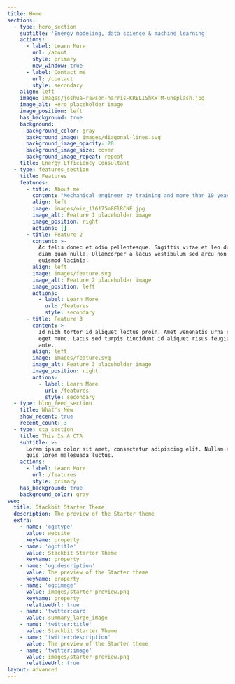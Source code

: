 ```yaml
---
title: Home
sections:
  - type: hero_section
    subtitle: 'Energy modeling, data science & machine learning'
    actions:
      - label: Learn More
        url: /about
        style: primary
        new_window: true
      - label: Contact me
        url: /contact
        style: secondary
    align: left
    image: images/joshua-rawson-harris-KRELIShKxTM-unsplash.jpg
    image_alt: Hero placeholder image
    image_position: left
    has_background: true
    background:
      background_color: gray
      background_image: images/diagonal-lines.svg
      background_image_opacity: 20
      background_image_size: cover
      background_image_repeat: repeat
    title: Energy Efficiency Consultant
  - type: features_section
    title: Features
    features:
      - title: About me
        content: "Mechanical engineer by training and more than 10 years of experience in the field of\_energy efficiency of buildings\_combined with a strong focus on\_energy modeling\_and interest in\_data science\_and\_machine learning applications.\n\nI started my journey in 2010 by joining the\_[Thermodynamics Laboratory of the University of Liège](https://www.labothap.uliege.be/cms/c\\_6307260/en/thermodynamics-laboratory)\_in Belgium and taking part in different research projects:\_[Bricker](http://www.bricker-project.com/),\_[iSERV](https://iservcmb.info/),\_[IEA EBC Annex 53](https://www.iea-ebc.org/projects/project?AnnexID=53).\n\nThen, I joined the engineering consultancy firm\_[Sweco Belgium](https://www.swecobelgium.be/en/)\_where I had the opportunity to apply many energy efficiency concepts to projects dealing with energy audits, green building certifications (BREEAM), energy performance certifications (PEB Belgium) and HVAC system design.\n\nToday, I'm looking for new challenges and developing new skills to take my career to the next level. I'm fully convinced that data science and machine learning can provide new and more efficient ways to improve the energy efficiency of buildings, as well as many other sectors.\n\nIf you are interested to know more about me, feel free to download my resume, take a look at my social media profiles or (even better) email me. I will be glad to hear from you, your interests and projects.\n"
        align: left
        image: images/oie_116175m8ElRCNE.jpg
        image_alt: Feature 1 placeholder image
        image_position: right
        actions: []
      - title: Feature 2
        content: >-
          Ac felis donec et odio pellentesque. Sagittis vitae et leo duis ut
          diam quam nulla. Ullamcorper a lacus vestibulum sed arcu non odio
          euismod lacinia.
        align: left
        image: images/feature.svg
        image_alt: Feature 2 placeholder image
        image_position: left
        actions:
          - label: Learn More
            url: /features
            style: secondary
      - title: Feature 3
        content: >-
          Id nibh tortor id aliquet lectus proin. Amet venenatis urna cursus
          eget nunc. Lacus sed turpis tincidunt id aliquet risus feugiat in
          ante.
        align: left
        image: images/feature.svg
        image_alt: Feature 3 placeholder image
        image_position: right
        actions:
          - label: Learn More
            url: /features
            style: secondary
  - type: blog_feed_section
    title: What's New
    show_recent: true
    recent_count: 3
  - type: cta_section
    title: This Is A CTA
    subtitle: >-
      Lorem ipsum dolor sit amet, consectetur adipiscing elit. Nullam a metus
      quis lorem malesuada luctus.
    actions:
      - label: Learn More
        url: /features
        style: primary
    has_background: true
    background_color: gray
seo:
  title: Stackbit Starter Theme
  description: The preview of the Starter theme
  extra:
    - name: 'og:type'
      value: website
      keyName: property
    - name: 'og:title'
      value: Stackbit Starter Theme
      keyName: property
    - name: 'og:description'
      value: The preview of the Starter theme
      keyName: property
    - name: 'og:image'
      value: images/starter-preview.png
      keyName: property
      relativeUrl: true
    - name: 'twitter:card'
      value: summary_large_image
    - name: 'twitter:title'
      value: Stackbit Starter Theme
    - name: 'twitter:description'
      value: The preview of the Starter theme
    - name: 'twitter:image'
      value: images/starter-preview.png
      relativeUrl: true
layout: advanced
---
```

